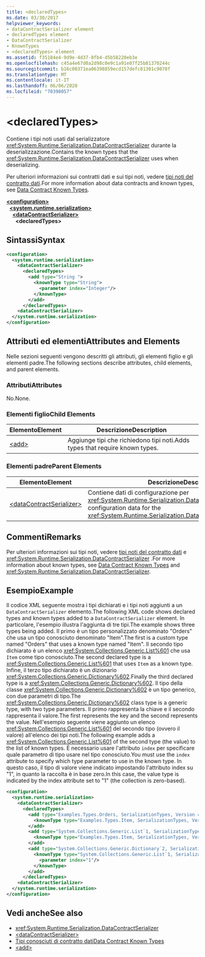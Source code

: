```yaml
---
title: <declaredTypes>
ms.date: 03/30/2017
helpviewer_keywords:
- dataContractSerializer element
- declaredTypes element
- DataContractSerializer
- KnownTypes
- <declaredTypes> element
ms.assetid: f35184e4-9d9e-4d37-8fb4-d5b58220eb3e
ms.openlocfilehash: c45a4e67d0a2d98c0e9c1a91e07f25b81370244c
ms.sourcegitcommit: b16c00371ea06398859ecd157defc81301c9070f
ms.translationtype: MT
ms.contentlocale: it-IT
ms.lasthandoff: 06/06/2020
ms.locfileid: "70398057"
---
```

# \<declaredTypes>
<span data-ttu-id="8e106-101">Contiene i tipi noti usati dal serializzatore <xref:System.Runtime.Serialization.DataContractSerializer> durante la deserializzazione.</span><span class="sxs-lookup"><span data-stu-id="8e106-101">Contains the known types that the <xref:System.Runtime.Serialization.DataContractSerializer> uses when deserializing.</span></span>  
  
 <span data-ttu-id="8e106-102">Per ulteriori informazioni sui contratti dati e sui tipi noti, vedere [tipi noti del contratto dati](../../../wcf/feature-details/data-contract-known-types.md).</span><span class="sxs-lookup"><span data-stu-id="8e106-102">For more information about data contracts and known types, see [Data Contract Known Types](../../../wcf/feature-details/data-contract-known-types.md).</span></span>  
  
[**\<configuration>**](../configuration-element.md)\
&nbsp;&nbsp;[**\<system.runtime.serialization>**](system-runtime-serialization.md)\
&nbsp;&nbsp;&nbsp;&nbsp;[**\<dataContractSerializer>**](datacontractserializer.md)\
&nbsp;&nbsp;&nbsp;&nbsp;&nbsp;&nbsp;**\<declaredTypes>**  
  
## <a name="syntax"></a><span data-ttu-id="8e106-103">Sintassi</span><span class="sxs-lookup"><span data-stu-id="8e106-103">Syntax</span></span>  
  
```xml  
<configuration>
  <system.runtime.serialization>
    <dataContractSerializer>
      <declaredTypes>
        <add type="String ">
          <knownType type="String">
            <parameter index="Integer"/>
          </knownType>
        </add>
      </declaredTypes>
    <dataContractSerializer>
  </system.runtime.serialization>
</configuration>
```  
  
## <a name="attributes-and-elements"></a><span data-ttu-id="8e106-104">Attributi ed elementi</span><span class="sxs-lookup"><span data-stu-id="8e106-104">Attributes and Elements</span></span>  
 <span data-ttu-id="8e106-105">Nelle sezioni seguenti vengono descritti gli attributi, gli elementi figlio e gli elementi padre.</span><span class="sxs-lookup"><span data-stu-id="8e106-105">The following sections describe attributes, child elements, and parent elements.</span></span>  
  
### <a name="attributes"></a><span data-ttu-id="8e106-106">Attributi</span><span class="sxs-lookup"><span data-stu-id="8e106-106">Attributes</span></span>  
 <span data-ttu-id="8e106-107">No.</span><span class="sxs-lookup"><span data-stu-id="8e106-107">None.</span></span>  
  
### <a name="child-elements"></a><span data-ttu-id="8e106-108">Elementi figlio</span><span class="sxs-lookup"><span data-stu-id="8e106-108">Child Elements</span></span>  
  
|<span data-ttu-id="8e106-109">Elemento</span><span class="sxs-lookup"><span data-stu-id="8e106-109">Element</span></span>|<span data-ttu-id="8e106-110">Descrizione</span><span class="sxs-lookup"><span data-stu-id="8e106-110">Description</span></span>|  
|-------------|-----------------|  
|[\<add>](add-of-declaredtypes-element.md)|<span data-ttu-id="8e106-111">Aggiunge tipi che richiedono tipi noti.</span><span class="sxs-lookup"><span data-stu-id="8e106-111">Adds types that require known types.</span></span>|  
  
### <a name="parent-elements"></a><span data-ttu-id="8e106-112">Elementi padre</span><span class="sxs-lookup"><span data-stu-id="8e106-112">Parent Elements</span></span>  
  
|<span data-ttu-id="8e106-113">Elemento</span><span class="sxs-lookup"><span data-stu-id="8e106-113">Element</span></span>|<span data-ttu-id="8e106-114">Descrizione</span><span class="sxs-lookup"><span data-stu-id="8e106-114">Description</span></span>|  
|-------------|-----------------|  
|[\<dataContractSerializer>](datacontractserializer-of-system-runtime-serialization.md)|<span data-ttu-id="8e106-115">Contiene dati di configurazione per <xref:System.Runtime.Serialization.DataContractSerializer>.</span><span class="sxs-lookup"><span data-stu-id="8e106-115">Contains configuration data for the <xref:System.Runtime.Serialization.DataContractSerializer>.</span></span>|  
  
## <a name="remarks"></a><span data-ttu-id="8e106-116">Commenti</span><span class="sxs-lookup"><span data-stu-id="8e106-116">Remarks</span></span>  
 <span data-ttu-id="8e106-117">Per ulteriori informazioni sui tipi noti, vedere [tipi noti del contratto dati](../../../wcf/feature-details/data-contract-known-types.md) e <xref:System.Runtime.Serialization.DataContractSerializer> .</span><span class="sxs-lookup"><span data-stu-id="8e106-117">For more information about known types, see [Data Contract Known Types](../../../wcf/feature-details/data-contract-known-types.md) and <xref:System.Runtime.Serialization.DataContractSerializer>.</span></span>  
  
## <a name="example"></a><span data-ttu-id="8e106-118">Esempio</span><span class="sxs-lookup"><span data-stu-id="8e106-118">Example</span></span>  
 <span data-ttu-id="8e106-119">Il codice XML seguente mostra i tipi dichiarati e i tipi noti aggiunti a un `DataContractSerializer` elemento.</span><span class="sxs-lookup"><span data-stu-id="8e106-119">The following XML code shows declared types and known types added to a `DataContractSerializer` element.</span></span> <span data-ttu-id="8e106-120">In particolare, l'esempio illustra l'aggiunta di tre tipi.</span><span class="sxs-lookup"><span data-stu-id="8e106-120">The example shows three types being added.</span></span> <span data-ttu-id="8e106-121">Il primo è un tipo personalizzato denominato "Orders" che usa un tipo conosciuto denominato "Item".</span><span class="sxs-lookup"><span data-stu-id="8e106-121">The first is a custom type named "Orders" that uses a known type named "Item".</span></span> <span data-ttu-id="8e106-122">Il secondo tipo dichiarato è un elenco <xref:System.Collections.Generic.List%601> che usa `Item` come tipo conosciuto.</span><span class="sxs-lookup"><span data-stu-id="8e106-122">The second declared type is a <xref:System.Collections.Generic.List%601> that uses `Item` as a known type.</span></span> <span data-ttu-id="8e106-123">Infine, il terzo tipo dichiarato è un dizionario <xref:System.Collections.Generic.Dictionary%602>.</span><span class="sxs-lookup"><span data-stu-id="8e106-123">Finally the third declared type is a <xref:System.Collections.Generic.Dictionary%602>.</span></span> <span data-ttu-id="8e106-124">Il tipo della classe <xref:System.Collections.Generic.Dictionary%602> è un tipo generico, con due parametri di tipo.</span><span class="sxs-lookup"><span data-stu-id="8e106-124">The <xref:System.Collections.Generic.Dictionary%602> class type is a generic type, with two type parameters.</span></span> <span data-ttu-id="8e106-125">Il primo rappresenta la chiave e il secondo rappresenta il valore.</span><span class="sxs-lookup"><span data-stu-id="8e106-125">The first represents the key and the second represents the value.</span></span> <span data-ttu-id="8e106-126">Nell'esempio seguente viene aggiunto un elenco <xref:System.Collections.Generic.List%601> del secondo tipo (ovvero il valore) all'elenco dei tipi noti.</span><span class="sxs-lookup"><span data-stu-id="8e106-126">The following example adds a <xref:System.Collections.Generic.List%601> of the second type (the value) to the list of known types.</span></span> <span data-ttu-id="8e106-127">È necessario usare l'attributo `index` per specificare quale parametro di tipo usare nel tipo conosciuto.</span><span class="sxs-lookup"><span data-stu-id="8e106-127">You must use the `index` attribute to specify which type parameter to use in the known type.</span></span> <span data-ttu-id="8e106-128">In questo caso, il tipo di valore viene indicato impostando l'attributo index su "1", in quanto la raccolta è in base zero.</span><span class="sxs-lookup"><span data-stu-id="8e106-128">In this case, the value type is indicated by the index attribute set to "1" (the collection is zero-based).</span></span>  
  
```xml  
<configuration>
  <system.runtime.serialization>
    <dataContractSerializer>
      <declaredTypes>
        <add type="Examples.Types.Orders, SerializationTypes, Version = 2.0.0.0, Culture = neutral, PublicKeyToken=null">
          <knownType type="Examples.Types.Item, SerializationTypes, Version=2.0.0.0, Culture=neutral, PublicKey=null" />
        </add>
        <add type="System.Collections.Generic.List`1, SerializationTypes, Version = 2.0.0.0, Culture = neutral, PublicKeyToken=null">
          <knownType type="Examples.Types.Item, SerializationTypes, Version=2.0.0.0, Culture=neutral, PublicKey=null" />
        </add>
        <add type="System.Collections.Generic.Dictionary`2, SerializationTypes, Version = 2.0.0.0, Culture = neutral, PublicKeyToken=null">
          <knownType type="System.Collections.Generic.List`1, SerializationTypes, Version = 2.0.0.0, Culture = neutral, PublicKeyToken=null">
            <parameter index="1"/>
          </knownType>
        </add>
      </declaredTypes>
    <dataContractSerializer>
  </system.runtime.serialization>
</configuration>
```  
  
## <a name="see-also"></a><span data-ttu-id="8e106-129">Vedi anche</span><span class="sxs-lookup"><span data-stu-id="8e106-129">See also</span></span>

- <xref:System.Runtime.Serialization.DataContractSerializer>
- [\<dataContractSerializer>](datacontractserializer-element.md)
- [<span data-ttu-id="8e106-130">Tipi conosciuti di contratto dati</span><span class="sxs-lookup"><span data-stu-id="8e106-130">Data Contract Known Types</span></span>](../../../wcf/feature-details/data-contract-known-types.md)
- [\<add>](add-of-declaredtypes-element.md)
